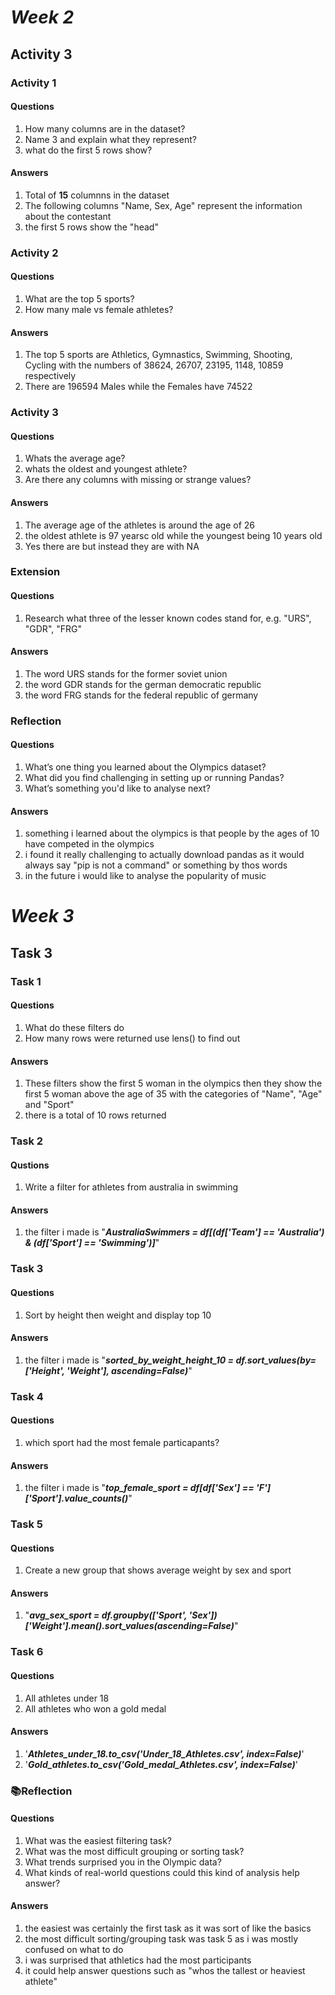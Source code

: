 # ***Week 2***
## Activity 3
### Activity 1
#### Questions
1. How many columns are in the dataset?
2. Name 3 and explain what they represent?
3. what do the first 5 rows show?
#### Answers
1. Total of **15** columnns in the dataset
2. The following columns "Name, Sex, Age" represent the information about the contestant
3. the first 5 rows show the "head"
### Activity 2
#### Questions
1. What are the top 5 sports?
2. How many male vs female athletes?
#### Answers
1. The top 5 sports are Athletics, Gymnastics, Swimming, Shooting, Cycling with the numbers of 38624, 26707, 23195, 1148, 10859 respectively
2. There are 196594 Males while the Females have 74522
### Activity 3
#### Questions
1. Whats the average age?
2. whats the oldest and youngest athlete?
3. Are there any columns with missing or strange values?
#### Answers
1. The average age of the athletes is around the age of 26
2. the oldest athlete is 97 yearsc old while the youngest being 10 years old
3. Yes there are but instead they are with NA
### Extension
#### Questions
1. Research what three of the lesser known codes stand for, e.g. "URS", "GDR", "FRG"
#### Answers
1. The word URS stands for the former soviet union
2. the word GDR stands for the german democratic republic
3. the word FRG stands for the federal republic of germany
### Reflection
#### Questions
1. What’s one thing you learned about the Olympics dataset?
2. What did you find challenging in setting up or running Pandas?
3. What’s something you'd like to analyse next?
#### Answers
1. something i learned about the olympics is that people by the ages of 10 have competed in the olympics
2. i found it really challenging to actually download pandas as it would always say "pip is not a command" or something by thos words
3. in the future i would like to analyse the popularity of music
# ***Week 3***
## Task 3
### Task 1
#### Questions
1. What do these filters do
2. How many rows were returned use lens() to find out
#### Answers
1. These filters show the first 5 woman in the olympics then they show the first 5 woman above the age of 35 with the categories of "Name", "Age" and "Sport"
2. there is a total of 10 rows returned
### Task 2
#### Qustions
1. Write a filter for athletes from australia in swimming
#### Answers
1. the filter i made is "***AustraliaSwimmers = df[(df['Team'] == 'Australia') & (df['Sport'] == 'Swimming')]***"
### Task 3
#### Questions
1. Sort by height then weight and display top 10
#### Answers
1. the filter i made is "***sorted_by_weight_height_10 = df.sort_values(by=['Height', 'Weight'], ascending=False)***"
### Task 4
#### Questions
1. which sport had the most female particapants?
#### Answers
1. the filter i made is "***top_female_sport = df[df['Sex'] == 'F']['Sport'].value_counts()***"
### Task 5
#### Questions
1. Create a new group  that shows average weight by sex and sport
#### Answers
1. "***avg_sex_sport = df.groupby(['Sport', 'Sex'])['Weight'].mean().sort_values(ascending=False)***"
### Task 6
#### Questions
1. All athletes under 18
2. All athletes who won a gold medal
#### Answers
1. '***Athletes_under_18.to_csv('Under_18_Athletes.csv', index=False)***'
2. '***Gold_athletes.to_csv('Gold_medal_Athletes.csv', index=False)***'
### **📚Reflection**
#### Questions
1. What was the easiest filtering task?
2. What was the most difficult grouping or sorting task?
3. What trends surprised you in the Olympic data?
4. What kinds of real-world questions could this kind of analysis help answer?
#### Answers
1. the easiest was certainly the first task as it was sort of like the basics
2. the most difficult sorting/grouping task was task 5 as i was mostly confused on what to do
3. i was surprised that athletics had the most participants
4. it could help answer questions such as "whos the tallest or heaviest athlete"